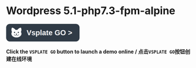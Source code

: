 # Wordpress 5.1-php7.3-fpm-alpine

<a href="https://www.vsplate.com/?docker-compose=https://github.com/vsplate/dcenvs/wordpress/5.1-php7.3-fpm-alpine"><img alt="VSPLATE GO" src="https://raw.githubusercontent.com/vsplate/images/master/vsgo_btn.png" width="200px"></a>

**Click the `VSPLATE GO` button to launch a demo online / 点击`VSPLATE GO`按钮创建在线环境**